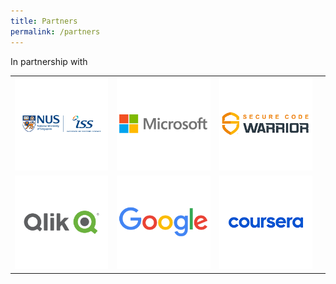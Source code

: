 ```yaml
---
title: Partners
permalink: /partners
---
```


In partnership with

<table>
  <tr>
    <td width="33%" align="center"><img src="/images/nus-iss.png" alt="nus-iss"></td>
    <td width="33%" align="center"><img src="/images/microsoft.png" alt="microsoft"></td>
    <td width="33%" align="center"><img src="/images/securecode.png" alt="securecodewarrior"></td>
    <td width="33%" align="center"><img src="/images/generalassembly.png" alt="generalassembly"></td>
  </tr>
  <tr>
    <td align="center"><img src="/images/qlik.png" alt="qlik"></td>
    <td align="center"><img src="/images/google.png" alt="google"></td>
    <td align="center"><img src="/images/coursera.png" alt="coursera"></td>
    <td align="center"><img src="/images/trustwave.png" alt="trustwave"></td>
  </tr>
</table>
